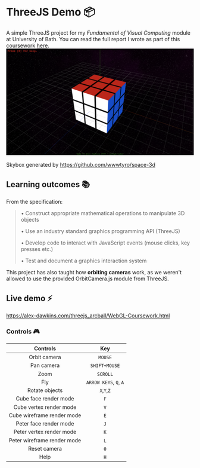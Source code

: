 # ThreeJS Demo 📦
A simple ThreeJS project for my *Fundamental of Visual Computing* module at University of Bath. 
You can read the full report I wrote as part of this coursework [here](https://github.com/ouked/FoVC_Coursework/blob/master/fovc-5.pdf).
![Screenshot of Project](https://github.com/ouked/FoVC_Coursework/blob/master/screenshot.png)


Skybox generated by https://github.com/wwwtyro/space-3d

## Learning outcomes 📚



From the specification:

> • Construct appropriate mathematical operations to manipulate 3D objects
>
> • Use an industry standard graphics programming API (ThreeJS)
>
> • Develop code to interact with JavaScript events (mouse clicks, key presses etc.)
>
> • Test and document a graphics interaction system

This project has also taught how **orbiting cameras** work, as we weren't allowed to use the provided OrbitCamera.js module from ThreeJS.


## Live demo ⚡️
https://alex-dawkins.com/threejs_arcball/WebGL-Coursework.html

### Controls 🎮


|        Controls       |  Key       |
|:---------------------:|:----------:|
| Orbit camera          | ```MOUSE```      |
| Pan camera            | ```SHIFT+MOUSE```|
| Zoom                  | ```SCROLL```|
| Fly                   |   ```ARROW KEYS```, ```Q```, ```A``` |
| Rotate objects          | ```X```,```Y```,```Z``` |
| Cube face render mode      | ```F```     |
| Cube vertex render mode    | ```V```     |
| Cube wireframe render mode | ```E```     |
| Peter face render mode      | ```J```     |
| Peter vertex render mode    | ```K```     |
| Peter wireframe render mode | ```L```     |
| Reset camera          | ```0```     |
| Help                  | ```H```     |

